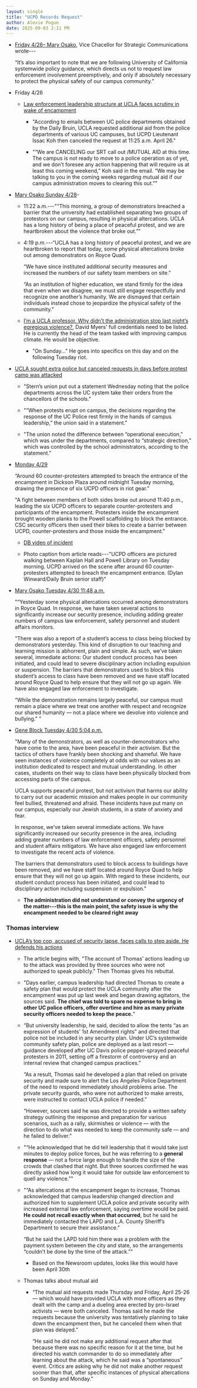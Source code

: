 ```yaml
---
layout: single
title: "UCPD Records Request"
author: Alexie Pogue
date: 2025-09-03 2:11 PM
---
```



- [Friday 4/26– Mary Osako](https://newsroom.ucla.edu/ucla-statement-about-encampment-on-campus-april-26), Vice Chacellor for Strategic Communications wrote---

	 “It’s also important to note that we are following University of California systemwide policy guidance, which directs us not to request law enforcement involvement preemptively, and only if absolutely necessary to protect the physical safety of our campus community.”

- Friday 4/26

	- [Law enforcement leadership structure at UCLA faces scrutiny in wake of encampment](https://dailybruin.com/2024/05/30/law-enforcement-leadership-structure-at-ucla-faces-scrutiny-in-wake-of-encampment)

		- "According to emails between UC police departments obtained by the Daily Bruin, UCLA requested additional aid from the police departments of various UC campuses, but UCPD Lieutenant Issac Koh then canceled the request at 11:25 a.m. April 26."

		- "“We are CANCELING our SRT call out /MUTUAL AID at this time. The campus is not ready to move to a police operation as of yet, and we don’t foresee any action happening that will require us at least this coming weekend,” Koh said in the email. “We may be talking to you in the coming weeks regarding mutual aid if our campus administration moves to clearing this out.”"

- [Mary Osako Sunday 4/28](https://newsroom.ucla.edu/ucla-statement-on-demonstrations-april-28)- 

	- 11:22 a.m.---"“This morning, a group of demonstrators breached a barrier that the university had established separating two groups of protestors on our campus, resulting in physical altercations. UCLA has a long history of being a place of peaceful protest, and we are heartbroken about the violence that broke out.”"

	- 4:19 p.m.---“UCLA has a long history of peaceful protest, and we are heartbroken to report that today, some physical altercations broke out among demonstrators on Royce Quad.

		“We have since instituted additional security measures and increased the numbers of our safety team members on site."

		“As an institution of higher education, we stand firmly for the idea that even when we disagree, we must still engage respectfully and recognize one another’s humanity. We are dismayed that certain individuals instead chose to jeopardize the physical safety of the community.”

	- [I’m a UCLA professor. Why didn’t the administration stop last night’s egregious violence?](https://forward.com/opinion/608479/ucla-violence-campus-protests/), David Myers' full credentials need to be listed. He is currently the head of the team tasked with improving campus climate. He would be objective. 

		- "On Sunday..." He goes into specifics on this day and on the following Tuesday riot. 

- [UCLA sought extra police but canceled requests in days before protest camp was attacked](https://www.latimes.com/california/story/2024-05-02/ucla-canceled-campus-police-requests-for-outside-help)
	
	- "Stern’s union put out a statement Wednesday noting that the police departments across the UC system take their orders from the chancellors of the schools."

	- "“When protests erupt on campus, the decisions regarding the response of the UC Police rest firmly in the hands of campus leadership,” the union said in a statement."

	- "The union noted the difference between “operational execution,” which was under the departments, compared to “strategic direction,” which was controlled by the school administrators, according to the statement."

- [Monday 4/29](https://dailybruin.com/2024/04/30/ucpd-responds-to-counter-protesters-midnight-attempt-to-breach-encampment)

	“Around 60 counter-protesters attempted to breach the entrance of the encampment in Dickson Plaza around midnight Tuesday morning, drawing the presence of six UCPD officers in riot gear.”

	"A fight between members of both sides broke out around 11:40 p.m., leading the six UCPD officers to separate counter-protesters and participants of the encampment. Protesters inside the encampment brought wooden planks to the Powell scaffolding to block the entrance. CSC security officers then used their bikes to create a barrier between UCPD, counter-protesters and those inside the encampment."

	- [DB video of incident](https://www.youtube.com/watch?v=ZVpIItrUhj0&t=12s&ab_channel=DailyBruin)

	- Photo caption from article reads---"UCPD officers are pictured walking between Kaplan Hall and Powell Library on Tuesday morning. UCPD arrived on the scene after around 60 counter-protesters attempted to breach the encampment entrance. (Dylan Winward/Daily Bruin senior staff)"

- [Mary Osako Tuesday 4/30 11:48 a.m.](https://newsroom.ucla.edu/ucla-statement-on-demonstrations-april-30)

	 "“Yesterday some physical altercations occurred among demonstrators in Royce Quad. In response, we have taken several actions to significantly increase our security presence, including adding greater numbers of campus law enforcement, safety personnel and student affairs monitors. 


	“There was also a report of a student’s access to class being blocked by demonstrators yesterday. This kind of disruption to our teaching and learning mission is abhorrent, plain and simple. As such, we’ve taken several, immediate actions: Our student conduct process has been initiated, and could lead to severe disciplinary action including expulsion or suspension. The barriers that demonstrators used to block this student’s access to class have been removed and we have staff located around Royce Quad to help ensure that they will not go up again. We have also engaged law enforcement to investigate.


	“While the demonstration remains largely peaceful, our campus must remain a place where we treat one another with respect and recognize our shared humanity — not a place where we devolve into violence and bullying.” "

- [Gene Block Tuesday 4/30 5:04 p.m.](https://newsroom.ucla.edu/affirming-our-values-in-a-challenging-time)

	"Many of the demonstrators, as well as counter-demonstrators who have come to the area, have been peaceful in their activism. But the tactics of others have frankly been shocking and shameful. We have seen instances of violence completely at odds with our values as an institution dedicated to respect and mutual understanding. In other cases, students on their way to class have been physically blocked from accessing parts of the campus.


	UCLA supports peaceful protest, but not activism that harms our ability to carry out our academic mission and makes people in our community feel bullied, threatened and afraid. These incidents have put many on our campus, especially our Jewish students, in a state of anxiety and fear.


	In response, we’ve taken several immediate actions. We have significantly increased our security presence in the area, including adding greater numbers of law enforcement officers, safety personnel and student affairs mitigators. We have also engaged law enforcement to investigate the recent acts of violence. 


	The barriers that demonstrators used to block access to buildings have been removed, and we have staff located around Royce Quad to help ensure that they will not go up again. With regard to these incidents, our student conduct process has been initiated, and could lead to disciplinary action including suspension or expulsion."

	- **The administration did not understand or convey the urgency of the matter---this is the main point, the safety issue is why the encampment needed to be cleared right away**





### Thomas interview

- [UCLA’s top cop, accused of security lapse, faces calls to step aside. He defends his actions](https://www.latimes.com/california/story/2024-05-03/before-mob-attack-ucla-police-chief-was-ordered-to-create-security-plan-but-didnt-sources-say)

	- The article begins with, "The account of Thomas’ actions leading up to the attack was provided by three sources who were not authorized to speak publicly." Then Thomas gives his rebuttal. 

	- "Days earlier, campus leadership had directed Thomas to create a safety plan that would protect the UCLA community after the encampment was put up last week and began drawing agitators, the sources said. **The chief was told to spare no expense to bring in other UC police officers, offer overtime and hire as many private security officers needed to keep the peace.**"

	- “But university leadership, he said, decided to allow the tents “as an expression of students’ 1st Amendment rights” and directed that police not be included in any security plan. Under UC’s systemwide community safety plan, police are deployed as a last resort — guidance developed after UC Davis police pepper-sprayed peaceful protesters in 2011, setting off a firestorm of controversy and an internal review that changed campus practices.”

		“As a result, Thomas said he developed a plan that relied on private security and made sure to alert the Los Angeles Police Department of the need to respond immediately should problems arise. The private security guards, who were not authorized to make arrests, were instructed to contact UCLA police if needed.”

		“However, sources said he was directed to provide a written safety strategy outlining the response and preparation for various scenarios, such as a rally, skirmishes or violence — with the direction to do what was needed to keep the community safe — and he failed to deliver.”

	- "“He acknowledged that he did tell leadership that it would take just minutes to deploy police forces, but he was referring to a **general response** — not a force large enough to handle the size of the crowds that clashed that night. But three sources confirmed he was directly asked how long it would take for outside law enforcement to quell any violence.”"

	- "“As altercations at the encampment began to increase, Thomas acknowledged that campus leadership changed direction and authorized him to supplement UCLA police and private security with increased external law enforcement, saying overtime would be paid. **He could not recall exactly when that occurred**, but he said he immediately contacted the LAPD and L.A. County Sheriff’s Department to secure their assistance.”

		“But he said the LAPD told him there was a problem with the payment system between the city and state, so the arrangements “couldn’t be done by the time of the attack.””

		- Based on the Newsroom updates, looks like this would have been April 30th

	- Thomas talks about mutual aid

		- “The mutual aid requests made Thursday and Friday, April 25-26 — which would have provided UCLA with more officers as they dealt with the camp and a dueling area erected by pro-Israel activists — were both canceled. Thomas said he made the requests because the university was tentatively planning to take down the encampment then, but he canceled them when that plan was delayed.”

			“He said he did not make any additional request after that because there was no specific reason for it at the time, but he directed his watch commander to do so immediately after learning about the attack, which he said was a “spontaneous” event. Critics are asking why he did not make another request sooner than that, after specific instances of physical altercations on Sunday and Monday.”